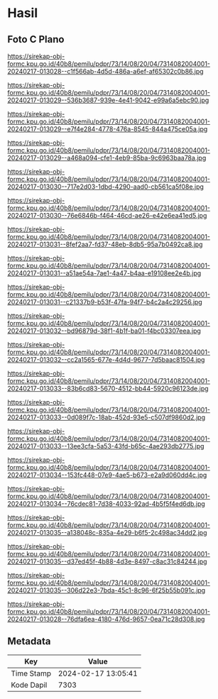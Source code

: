 # Hasil

## Foto C Plano

https://sirekap-obj-formc.kpu.go.id/40b8/pemilu/pdpr/73/14/08/20/04/7314082004001-20240217-013028--c1f566ab-4d5d-486a-a6ef-af65302c0b86.jpg

https://sirekap-obj-formc.kpu.go.id/40b8/pemilu/pdpr/73/14/08/20/04/7314082004001-20240217-013029--536b3687-939e-4e41-9042-e99a6a5ebc90.jpg

https://sirekap-obj-formc.kpu.go.id/40b8/pemilu/pdpr/73/14/08/20/04/7314082004001-20240217-013029--e7f4e284-4778-476a-8545-844a475ce05a.jpg

https://sirekap-obj-formc.kpu.go.id/40b8/pemilu/pdpr/73/14/08/20/04/7314082004001-20240217-013029--a468a094-cfe1-4eb9-85ba-9c6963baa78a.jpg

https://sirekap-obj-formc.kpu.go.id/40b8/pemilu/pdpr/73/14/08/20/04/7314082004001-20240217-013030--717e2d03-1dbd-4290-aad0-cb561ca5f08e.jpg

https://sirekap-obj-formc.kpu.go.id/40b8/pemilu/pdpr/73/14/08/20/04/7314082004001-20240217-013030--76e6846b-f464-46cd-ae26-e42e6ea41ed5.jpg

https://sirekap-obj-formc.kpu.go.id/40b8/pemilu/pdpr/73/14/08/20/04/7314082004001-20240217-013031--8fef2aa7-fd37-48eb-8db5-95a7b0492ca8.jpg

https://sirekap-obj-formc.kpu.go.id/40b8/pemilu/pdpr/73/14/08/20/04/7314082004001-20240217-013031--a51ae54a-7ae1-4a47-b4aa-e19108ee2e4b.jpg

https://sirekap-obj-formc.kpu.go.id/40b8/pemilu/pdpr/73/14/08/20/04/7314082004001-20240217-013031--c21337b9-b53f-47fa-94f7-b4c2a4c29256.jpg

https://sirekap-obj-formc.kpu.go.id/40b8/pemilu/pdpr/73/14/08/20/04/7314082004001-20240217-013032--bd96879d-38f1-4b1f-ba01-f4bc03307eea.jpg

https://sirekap-obj-formc.kpu.go.id/40b8/pemilu/pdpr/73/14/08/20/04/7314082004001-20240217-013032--cc2a1565-677e-4d4d-9677-7d5baac81504.jpg

https://sirekap-obj-formc.kpu.go.id/40b8/pemilu/pdpr/73/14/08/20/04/7314082004001-20240217-013033--83b6cd83-5670-4512-bb44-5920c96123de.jpg

https://sirekap-obj-formc.kpu.go.id/40b8/pemilu/pdpr/73/14/08/20/04/7314082004001-20240217-013033--0d089f7c-18ab-452d-93e5-c507df9860d2.jpg

https://sirekap-obj-formc.kpu.go.id/40b8/pemilu/pdpr/73/14/08/20/04/7314082004001-20240217-013033--13ee3cfa-5a53-43fd-b65c-4ae293db2775.jpg

https://sirekap-obj-formc.kpu.go.id/40b8/pemilu/pdpr/73/14/08/20/04/7314082004001-20240217-013034--153fc448-07e9-4ae5-b673-e2a9d060dd4c.jpg

https://sirekap-obj-formc.kpu.go.id/40b8/pemilu/pdpr/73/14/08/20/04/7314082004001-20240217-013034--76cdec81-7d38-4033-92ad-4b5f5f4ed6db.jpg

https://sirekap-obj-formc.kpu.go.id/40b8/pemilu/pdpr/73/14/08/20/04/7314082004001-20240217-013035--a138048c-835a-4e29-b6f5-2c498ac34dd2.jpg

https://sirekap-obj-formc.kpu.go.id/40b8/pemilu/pdpr/73/14/08/20/04/7314082004001-20240217-013035--d37ed45f-4b88-4d3e-8497-c8ac31c84244.jpg

https://sirekap-obj-formc.kpu.go.id/40b8/pemilu/pdpr/73/14/08/20/04/7314082004001-20240217-013035--306d22e3-7bda-45c1-8c96-6f25b55b091c.jpg

https://sirekap-obj-formc.kpu.go.id/40b8/pemilu/pdpr/73/14/08/20/04/7314082004001-20240217-013028--76dfa6ea-4180-476d-9657-0ea71c28d308.jpg


## Metadata

| Key        | Value               |
| ---------- | ------------------- |
| Time Stamp | 2024-02-17 13:05:41 |
| Kode Dapil | 7303                |



